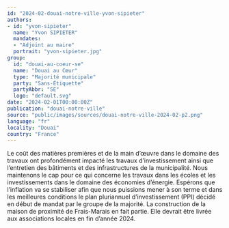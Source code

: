 ```yaml
---
id: "2024-02-douai-notre-ville-yvon-sipieter"
authors:
- id: "yvon-sipieter"
  name: "Yvon SIPIETER"
  mandates: 
  - "Adjoint au maire"
  portrait: "yvon-sipieter.jpg"
group:
  id: "douai-au-coeur-se"
  name: "Douai au Cœur"
  type: "Majorité municipale"
  party: "Sans-Étiquette"
  partyAbbr: "SE"
  logo: "default.svg"
date: "2024-02-01T00:00:00Z"
publication: "douai-notre-ville"
source: "public/images/sources/douai-notre-ville-2024-02-p2.png"
language: "fr"
locality: "Douai"
country: "France"
---
```


Le coût des matières premières et de la main d’œuvre dans le domaine des travaux ont profondément impacté les travaux d’investissement ainsi que l’entretien des bâtiments et des infrastructures de la municipalité. Nous maintenons le cap pour ce qui concerne les travaux dans les écoles et les investissements dans le domaine des économies d’énergie.
Espérons que l’inflation va se stabiliser afin que nous puissions mener à son terme et dans les meilleures conditions le plan pluriannuel d’investissement (PPI) décidé en début de mandat par le groupe de la majorité. La construction de la maison de proximité de Frais-Marais en fait partie.
Elle devrait être livrée aux associations locales en fin d’année 2024.
